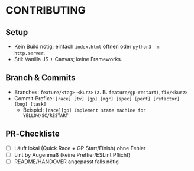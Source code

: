 # CONTRIBUTING

## Setup
- Kein Build nötig; einfach `index.html` öffnen oder `python3 -m http.server`.
- Stil: Vanilla JS + Canvas; keine Frameworks.

## Branch & Commits
- Branches: `feature/<tag>-<kurz>` (z. B. `feature/gp-restart`), `fix/<kurz>`
- Commit‑Prefixe: `[race] [tv] [gp] [mgr] [spec] [perf] [refactor] [bug] [task]`
  - Beispiel: `[race][gp] Implement state machine for YELLOW/SC/RESTART`

## PR‑Checkliste
- [ ] Läuft lokal (Quick Race + GP Start/Finish) ohne Fehler
- [ ] Lint by Augenmaß (keine Prettier/ESLint Pflicht)
- [ ] README/HANDOVER angepasst falls nötig
